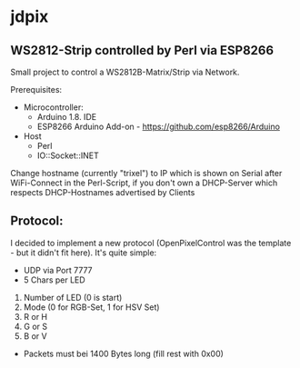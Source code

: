 # jdpix
## WS2812-Strip controlled by Perl via ESP8266

Small project to control a WS2812B-Matrix/Strip via Network.

Prerequisites:
* Microcontroller:
  * Arduino 1.8. IDE
  * ESP8266 Arduino Add-on - https://github.com/esp8266/Arduino
* Host
  * Perl
  * IO::Socket::INET

Change hostname (currently "trixel") to IP which is shown on Serial after WiFi-Connect in the Perl-Script, if you don't own a DHCP-Server which respects DHCP-Hostnames advertised by Clients

## Protocol:

I decided to implement a new protocol (OpenPixelControl was the template - but it didn't fit here). It's quite simple:

* UDP via Port 7777
* 5 Chars per LED
1. Number of LED (0 is start)
2. Mode (0 for RGB-Set, 1 for HSV Set)
3. R or H
4. G or S
5. B or V
* Packets must bei 1400 Bytes long (fill rest with 0x00)
